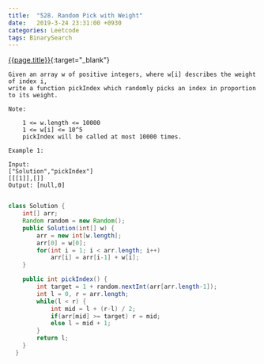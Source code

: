 ```yaml
---
title:  "528. Random Pick with Weight"
date:   2019-3-24 23:31:00 +0930
categories: Leetcode
tags: BinarySearch
---
```


[{{page.title}}](https://leetcode.com/problems/subarray-sums-divisible-by-k/){:target="_blank"}

    Given an array w of positive integers, where w[i] describes the weight of index i,
    write a function pickIndex which randomly picks an index in proportion to its weight.

    Note:

        1 <= w.length <= 10000
        1 <= w[i] <= 10^5
        pickIndex will be called at most 10000 times.

    Example 1:

    Input:
    ["Solution","pickIndex"]
    [[[1]],[]]
    Output: [null,0]


```java

class Solution {
    int[] arr;
    Random random = new Random();
    public Solution(int[] w) {
        arr = new int[w.length];
        arr[0] = w[0];
        for(int i = 1; i < arr.length; i++)
            arr[i] = arr[i-1] + w[i];
    }

    public int pickIndex() {
        int target = 1 + random.nextInt(arr[arr.length-1]);
        int l = 0, r = arr.length;
        while(l < r) {
            int mid = l + (r-l) / 2;
            if(arr[mid] >= target) r = mid;
            else l = mid + 1;
        }
        return l;
    }
  }
```
